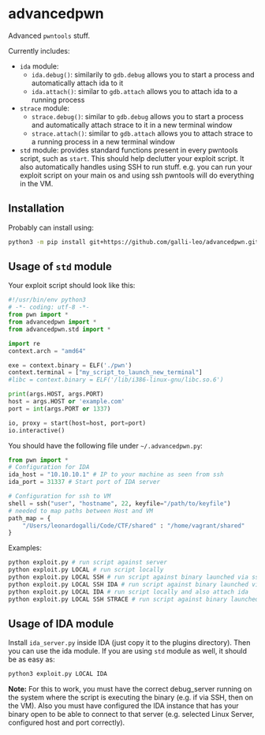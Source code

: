 # advancedpwn

Advanced `pwntools` stuff.

Currently includes:

* `ida` module:
    * `ida.debug()`: similarily to `gdb.debug` allows you to start a process and automatically attach ida to it
    * `ida.attach()`: similar to `gdb.attach` allows you to attach ida to a running process
* `strace` module:
    * `strace.debug()`: similar to `gdb.debug` allows you to start a process and automatically attach strace to it in a new terminal window
    * `strace.attach()`: similar to `gdb.attach` allows you to attach strace to a running process in a new terminal window
* `std` module: provides standard functions present in every pwntools script, such as `start`. This should help declutter your exploit script. It also automatically handles using SSH to run stuff. e.g. you can run your exploit script on your main os and using ssh pwntools will do everything in the VM.

## Installation

Probably can install using:
```bash
python3 -m pip install git+https://github.com/galli-leo/advancedpwn.git
```

## Usage of `std` module

Your exploit script should look like this:
```python
#!/usr/bin/env python3
# -*- coding: utf-8 -*-
from pwn import *
from advancedpwn import *
from advancedpwn.std import *

import re
context.arch = "amd64"

exe = context.binary = ELF('./pwn')
context.terminal = ["my_script_to_launch_new_terminal"]
#libc = context.binary = ELF('/lib/i386-linux-gnu/libc.so.6')

print(args.HOST, args.PORT)
host = args.HOST or 'example.com'
port = int(args.PORT or 1337)

io, proxy = start(host=host, port=port)
io.interactive()
```

You should have the following file under `~/.advancedpwn.py`:
```python
from pwn import *
# Configuration for IDA
ida_host = "10.10.10.1" # IP to your machine as seen from ssh
ida_port = 31337 # Start port of IDA server

# Configuration for ssh to VM
shell = ssh("user", "hostname", 22, keyfile="/path/to/keyfile")
# needed to map paths between Host and VM
path_map = {
    "/Users/leonardogalli/Code/CTF/shared" : "/home/vagrant/shared"
}
```

Examples:

```bash
python exploit.py # run script against server
python exploit.py LOCAL # run script locally
python exploit.py LOCAL SSH # run script against binary launched via ssh
python exploit.py LOCAL SSH IDA # run script against binary launched via ssh and also attach ida
python exploit.py LOCAL IDA # run script locally and also attach ida
python exploit.py LOCAL SSH STRACE # run script against binary launched via ssh and also attach strace
```


## Usage of IDA module
Install `ida_server.py` inside IDA (just copy it to the plugins directory).
Then you can use the ida module. If you are using `std` module as well, it should be as easy as:

```bash
python3 exploit.py LOCAL IDA
```

**Note:** For this to work, you must have the correct debug_server running on the system where the script is executing the binary (e.g. if via SSH, then on the VM). Also you must have configured the IDA instance that has your binary open to be able to connect to that server (e.g. selected Linux Server, configured host and port correctly).